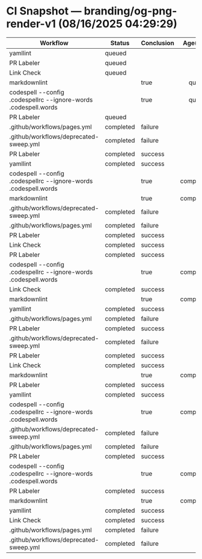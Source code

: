 # CI Snapshot — branding/og-png-render-v1  (08/16/2025 04:29:29)

| Workflow | Status | Conclusion | Age(min) | URL |
|---|---|---|---:|---|
| yamllint | queued |  | 0 | https://github.com/rickballard/CoCivium/actions/runs/17006370024 |
| PR Labeler | queued |  | 0 | https://github.com/rickballard/CoCivium/actions/runs/17006370027 |
| Link Check | queued |  | 0 | https://github.com/rickballard/CoCivium/actions/runs/17006370030 |
| markdownlint || true | queued |  | 0 | https://github.com/rickballard/CoCivium/actions/runs/17006370033 |
| codespell --config .codespellrc --ignore-words .codespell.words || true | queued |  | 0 | https://github.com/rickballard/CoCivium/actions/runs/17006370029 |
| PR Labeler | queued |  | 0 | https://github.com/rickballard/CoCivium/actions/runs/17006370123 |
| .github/workflows/pages.yml | completed | failure | 0 | https://github.com/rickballard/CoCivium/actions/runs/17006369856 |
| .github/workflows/deprecated-sweep.yml | completed | failure | 0 | https://github.com/rickballard/CoCivium/actions/runs/17006369905 |
| PR Labeler | completed | success | 1 | https://github.com/rickballard/CoCivium/actions/runs/17006363981 |
| yamllint | completed | success | 1 | https://github.com/rickballard/CoCivium/actions/runs/17006363854 |
| codespell --config .codespellrc --ignore-words .codespell.words || true | completed | success | 1 | https://github.com/rickballard/CoCivium/actions/runs/17006363858 |
| markdownlint || true | completed | success | 1 | https://github.com/rickballard/CoCivium/actions/runs/17006363856 |
| .github/workflows/deprecated-sweep.yml | completed | failure | 1 | https://github.com/rickballard/CoCivium/actions/runs/17006363734 |
| .github/workflows/pages.yml | completed | failure | 1 | https://github.com/rickballard/CoCivium/actions/runs/17006363777 |
| PR Labeler | completed | success | 1 | https://github.com/rickballard/CoCivium/actions/runs/17006363851 |
| Link Check | completed | success | 1 | https://github.com/rickballard/CoCivium/actions/runs/17006363852 |
| PR Labeler | completed | success | 5 | https://github.com/rickballard/CoCivium/actions/runs/17006326242 |
| codespell --config .codespellrc --ignore-words .codespell.words || true | completed | success | 5 | https://github.com/rickballard/CoCivium/actions/runs/17006326102 |
| Link Check | completed | success | 5 | https://github.com/rickballard/CoCivium/actions/runs/17006326103 |
| markdownlint || true | completed | success | 5 | https://github.com/rickballard/CoCivium/actions/runs/17006326108 |
| yamllint | completed | success | 5 | https://github.com/rickballard/CoCivium/actions/runs/17006326101 |
| .github/workflows/pages.yml | completed | failure | 5 | https://github.com/rickballard/CoCivium/actions/runs/17006326021 |
| PR Labeler | completed | success | 5 | https://github.com/rickballard/CoCivium/actions/runs/17006326106 |
| .github/workflows/deprecated-sweep.yml | completed | failure | 5 | https://github.com/rickballard/CoCivium/actions/runs/17006325975 |
| PR Labeler | completed | success | 5 | https://github.com/rickballard/CoCivium/actions/runs/17006324487 |
| Link Check | completed | success | 5 | https://github.com/rickballard/CoCivium/actions/runs/17006324429 |
| markdownlint || true | completed | success | 5 | https://github.com/rickballard/CoCivium/actions/runs/17006324427 |
| PR Labeler | completed | success | 5 | https://github.com/rickballard/CoCivium/actions/runs/17006324437 |
| yamllint | completed | success | 5 | https://github.com/rickballard/CoCivium/actions/runs/17006324440 |
| codespell --config .codespellrc --ignore-words .codespell.words || true | completed | success | 5 | https://github.com/rickballard/CoCivium/actions/runs/17006324426 |
| .github/workflows/deprecated-sweep.yml | completed | failure | 5 | https://github.com/rickballard/CoCivium/actions/runs/17006324269 |
| .github/workflows/pages.yml | completed | failure | 5 | https://github.com/rickballard/CoCivium/actions/runs/17006324195 |
| PR Labeler | completed | success | 6 | https://github.com/rickballard/CoCivium/actions/runs/17006316168 |
| codespell --config .codespellrc --ignore-words .codespell.words || true | completed | success | 6 | https://github.com/rickballard/CoCivium/actions/runs/17006316171 |
| PR Labeler | completed | success | 6 | https://github.com/rickballard/CoCivium/actions/runs/17006316200 |
| markdownlint || true | completed | success | 6 | https://github.com/rickballard/CoCivium/actions/runs/17006316181 |
| yamllint | completed | success | 6 | https://github.com/rickballard/CoCivium/actions/runs/17006316169 |
| Link Check | completed | success | 6 | https://github.com/rickballard/CoCivium/actions/runs/17006316172 |
| .github/workflows/pages.yml | completed | failure | 6 | https://github.com/rickballard/CoCivium/actions/runs/17006316082 |
| .github/workflows/deprecated-sweep.yml | completed | failure | 6 | https://github.com/rickballard/CoCivium/actions/runs/17006316047 |




